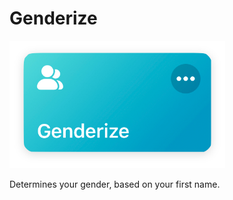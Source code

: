 # Genderize
![Media Graber](images/shortcut.png)

Determines your gender, based on your first name. 
